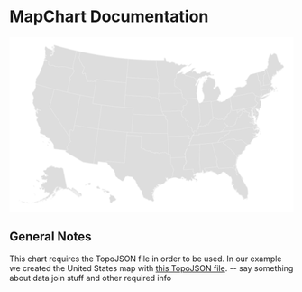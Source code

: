 # MapChart Documentation

![MapChart Example](../img/colorless_mapchart.png)

## General Notes
This chart requires the TopoJSON file in order to be used. In our example we created the United States map with [this TopoJSON file](../data/us.json). 
-- say something about data join stuff and other required info

